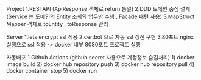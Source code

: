 Project
1.RESTAPI (ApiResponse 객체로 return 통일)
2.DDD 도메인 중심 설계 (Service 는 도메인의 Entity 조회의 업무만 수행 , Facade 패턴 사용)
3.MapStruct Mapper 객체로 toEntity , toResponse 관리

Server
1.lets encrypt ssl 적용
2.certbot 으로 자동 ssl 갱신 구현
3.80포트 nginx 실행으로 ssl 적용 -> docker 내부 8080포트 프로젝트 실행

자동배포
1.Github Actions (github secret 사용으로 계정정보 숨김처리)
    1) docker image build
    2) docker hub repository push
    3) docker hub repository pull
    4) docker container stop
    5) docker run